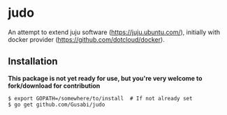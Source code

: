 judo
====

An attempt to extend juju software (https://juju.ubuntu.com/), initially with
docker provider (https://github.com/dotcloud/docker).

Installation
------------

**This package is not yet ready for use, but you're very welcome to fork/download for contribution**

```
$ export GOPATH=/somewhere/to/install  # If not already set
$ go get github.com/Gusabi/judo
```
